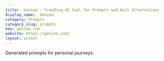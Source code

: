 ```yaml
---
title:  Geniea - Trending AI tool for Prompts and best alternatives
display_name:  Geniea
category: Prompts
category_slug: prompts
key: geniea_com
website: https://geniea.com/
layout: aitool
---
```


Generated prompts for personal journeys.
